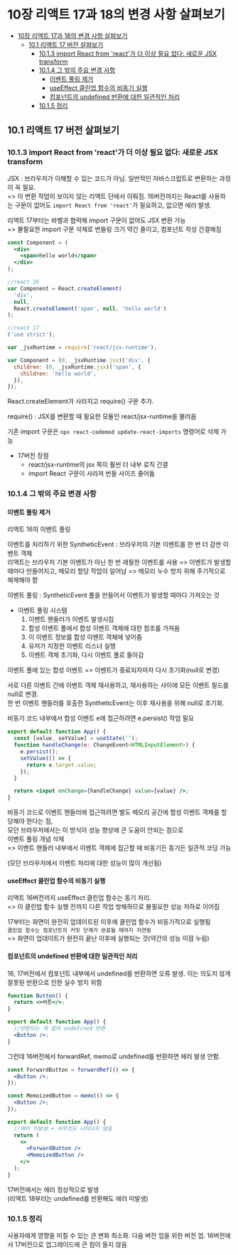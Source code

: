 # 10장 리액트 17과 18의 변경 사항 살펴보기

- [10장 리액트 17과 18의 변경 사항 살펴보기](#10장-리액트-17과-18의-변경-사항-살펴보기)
  - [10.1 리액트 17 버전 살펴보기](#101-리액트-17-버전-살펴보기)
    - [10.1.3 import React from 'react'가 더 이상 필요 없다: 새로운 JSX transform](#1013-import-react-from-react가-더-이상-필요-없다-새로운-jsx-transform)
    - [10.1.4 그 밖의 주요 변경 사항](#1014-그-밖의-주요-변경-사항)
      - [이벤트 풀링 제거](#이벤트-풀링-제거)
      - [useEffect 클린업 함수의 비동기 실행](#useeffect-클린업-함수의-비동기-실행)
      - [컴포넌트의 undefined 반환에 대한 일관적인 처리](#컴포넌트의-undefined-반환에-대한-일관적인-처리)
    - [10.1.5 정리](#1015-정리)

## 10.1 리액트 17 버전 살펴보기

### 10.1.3 import React from 'react'가 더 이상 필요 없다: 새로운 JSX transform

JSX : 브라우저가 이해할 수 있는 코드가 아님. 일반적인 자바스크립트로 변환하는 과정이 꼭 필요.  
=> 이 변환 작업이 보이지 않는 리액트 단에서 이뤄짐. 16버전까지는 React를 사용하는 구문이 없어도 `import React from 'react'`가 필요하고, 없으면 에러 발생.

리액트 17부터는 바벨과 협력해 import 구문이 없어도 JSX 변환 가능  
=> 불필요한 import 구문 삭제로 번들링 크기 약간 줄이고, 컴포넌트 작성 간결해짐

```jsx
const Component = (
  <div>
    <span>hello world</span>
  </div>
);

//react 16
var Component = React.createElement(
  'div',
  null,
  React.createElement('span', null, 'hello world')
);

//react 17
('use strict');

var _jsxRuntime = require('react/jsx-runtime');

var Component = (0, _jsxRuntime.jsx)('div', {
  children: (0, _jsxRuntime.jsx)('span', {
    children: 'hello world',
  }),
});
```

React.createElement가 사라지고 require() 구문 추가.

require() : JSX를 변환할 때 필요한 모듈인 react/jsx-runtime을 불러옴

기존 import 구문은 `npx react-codemod update-react-imports` 명령어로 삭제 가능

- 17버전 장점
  - react/jsx-runtime의 jsx 쪽이 훨씬 더 내부 로직 간결
  - import React 구문이 사라져 번들 사이즈 줄어듦

### 10.1.4 그 밖의 주요 변경 사항

#### 이벤트 풀링 제거

리액트 16의 이벤트 풀링

이벤트를 처리하기 위한 SyntheticEvent : 브라우저의 기본 이벤트를 한 번 더 감싼 이벤트 객체  
리액트는 브라우저 기본 이벤트가 아닌 한 번 래필한 이벤트를 사용 => 이벤트가 발생할 때마다 만들어지고, 메모리 할당 작업이 일어남 => 메모리 누수 방지 위해 주기적으로 해제해야 함

이벤트 풀링 : SyntheticEvent 풀을 만들어서 이벤트가 발생할 때마다 가져오는 것

- 이벤트 풀링 시스템
  1. 이벤트 핸들러가 이벤트 발생시킴
  2. 합성 이벤트 풀에서 합성 이벤트 객체에 대한 참조를 가져옴
  3. 이 이벤트 정보를 합성 이벤트 객체에 넣어줌
  4. 유저가 지정한 이벤트 리스너 실행
  5. 이벤트 객체 초기화, 다시 이벤트 풀로 돌아감

이벤트 풀에 있는 합성 이벤트 => 이벤트가 종료되자마자 다시 초기화(null로 변경)

서로 다른 이벤트 간에 이벤트 객체 재사용하고, 재사용하는 사이에 모든 이벤트 필드를 null로 변경.  
한 번 이벤트 핸들러를 호출한 SyntheticEvent는 이후 재사용을 위해 null로 초기화.

비동기 코드 내부에서 합성 이벤트 e에 접근하려면 e.persist() 작업 필요

```jsx
export default function App() {
  const [value, setValue] = useState('');
  function handleChange(e: ChangeEvent<HTMLInputElement>) {
    e.persist();
    setValue(() => {
      return e.target.value;
    });
  }

  return <input onChange={handleChange} value={value} />;
}
```

비동기 코드로 이벤트 핸들러에 접근하려면 별도 메모리 공간에 합성 이벤트 객체를 할당해야 한다는 점,  
모던 브라우저에서는 이 방식이 성능 향상에 큰 도움이 안되는 점으로  
이벤트 풀링 개념 삭제  
=> 이벤트 핸들러 내부에서 이벤트 객체에 접근할 때 비동기든 동기든 일관적 코딩 가능

(모던 브라우저에서 이벤트 처리에 대한 성능이 많이 개선됨)

#### useEffect 클린업 함수의 비동기 실행

리액트 16버전까지 useEffect 클린업 함수는 동기 처리.  
=> 이 클린업 함수 실행 전까지 다른 작업 방해하므로 불필요한 성능 저하로 이어짐

17부터는 화면이 완전히 업데이트된 이후에 클린업 함수가 비동기적으로 실행됨  
`클린업 함수는 컴포넌트의 커밋 단계가 완료될 때까지 지연됨`  
=> 화면이 업데이트가 완전히 끝난 이후에 실행되는 것(약간의 성능 이점 누림)

#### 컴포넌트의 undefined 반환에 대한 일관적인 처리

16, 17버전에서 컴포넌트 내부에서 undefined를 반환하면 오류 발생. 이는 의도치 않게 잘못된 반환으로 인한 실수 방지 위함

```jsx
function Button() {
  return <>버튼</>;
}

export default function App() {
  //반환되는 게 없어 undefined 반환
  <Button />;
}
```

그런데 16버전에서 forwardRef, memo로 undefined를 반환하면 에러 발생 안함.

```jsx
const ForwardButton = forwardRef(() => {
  <Button />;
});

const MemoizedButton = memo(() => {
  <Button />;
});

export default function App() {
  //에러 미발생 + 아무것도 나타나지 않음
  return (
    <>
      <ForwardButton />
      <MemoizedButton />
    </>
  );
}
```

17버전에서는 에러 정상적으로 발생  
(리액트 18부터는 undefined를 반환해도 에러 미발생)

### 10.1.5 정리

사용자에게 영향을 미칠 수 있는 큰 변화 최소화. 다음 버전 업을 위한 버전 업. 16버전에서 17버전으로 업그레이드에 큰 힘이 들지 않음
